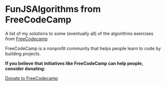﻿# FunJSAlgorithms from FreeCodeCamp

A list of my solutions to some (eventually all) of the algorithms exercises from [FreeCodecamp](https://www.freecodecamp.org/)

FreeCodeCamp is a nonprofit community that helps people learn to code by building projects.

**If you believe that initiatives like FreeCodeCamp can help people, consider donating:**

[Donate to FreeCodecamp](https://www.freecodecamp.org/donate/)

